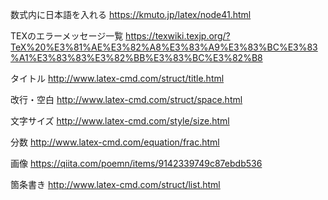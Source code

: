 数式内に日本語を入れる
https://kmuto.jp/latex/node41.html<br>

TEXのエラーメッセージ一覧
https://texwiki.texjp.org/?TeX%20%E3%81%AE%E3%82%A8%E3%83%A9%E3%83%BC%E3%83%A1%E3%83%83%E3%82%BB%E3%83%BC%E3%82%B8

タイトル
http://www.latex-cmd.com/struct/title.html

改行・空白
http://www.latex-cmd.com/struct/space.html

文字サイズ
http://www.latex-cmd.com/style/size.html

分数
http://www.latex-cmd.com/equation/frac.html

画像
https://qiita.com/poemn/items/9142339749c87ebdb536

箇条書き
http://www.latex-cmd.com/struct/list.html
